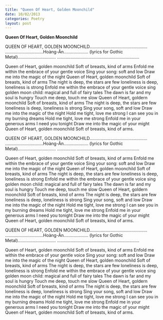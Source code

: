 ```yaml
---
title: "Queen Of Heart, Golden Moonchild"
date: 10/02/2013
categories: Poetry
layout: post
---
```


**Queen Of Heart, Golden Moonchild**

QUEEN OF HEART,
GOLDEN
MOONCHILD...............................................
...............................Hoàng-Ân....................
(lyrics for Gothic Metal)...............................
...................................................................


Queen of Heart, golden moonchild
Soft of breasts, kind of arms
Enfold me within the embrace of your gentle voice
Sing your song: soft and low
Draw me into the magic of the night
Queen of Heart, golden moonchild
Soft of breasts, kind of arms
The night is deep, the stars are few
loneliness is deep, loneliness is strong
Enfold me within the embrace of your gentle voice
sing golden moon child: magical and full of fairy tales
The dawn is far and my soul is hungry
Touch me deep, touch me slow
Queen of Heart, goldern moonchild
Soft of breasts, kind of arms
The night is deep, the stars are few
loneliness is deep, loneliness is strong
Sing your song, soft and low
Draw me into the magic of the night
Hold me tight, love me strong
I can see you in my burning dreams
Hold me tight, love me strong
Enfold me in your generous arms
I need you
tonight
Draw me into the magic of your might
Queen of Heart, golden moonchild
Soft of breasts, kind of arms.

QUEEN OF HEART,
GOLDEN
MOONCHILD...............................................
...............................Hoàng-Ân....................
(lyrics for Gothic Metal)...............................
...................................................................


Queen of Heart, golden moonchild
Soft of breasts, kind of arms
Enfold me within the embrace of your gentle voice
Sing your song: soft and low
Draw me into the magic of the night
Queen of Heart, golden moonchild
Soft of breasts, kind of arms
The night is deep, the stars are few
loneliness is deep, loneliness is strong
Enfold me within the embrace of your gentle voice
sing golden moon child: magical and full of fairy tales
The dawn is far and my soul is hungry
Touch me deep, touch me slow
Queen of Heart, goldern moonchild
Soft of breasts, kind of arms
The night is deep, the stars are few
loneliness is deep, loneliness is strong
Sing your song, soft and low
Draw me into the magic of the night
Hold me tight, love me strong
I can see you in my burning dreams
Hold me tight, love me strong
Enfold me in your generous arms
I need you
tonight
Draw me into the magic of your might
Queen of Heart, golden moonchild
Soft of breasts, kind of arms.

QUEEN OF HEART,
GOLDEN
MOONCHILD...............................................
...............................Hoàng-Ân....................
(lyrics for Gothic Metal)...............................
...................................................................


Queen of Heart, golden moonchild
Soft of breasts, kind of arms
Enfold me within the embrace of your gentle voice
Sing your song: soft and low
Draw me into the magic of the night
Queen of Heart, golden moonchild
Soft of breasts, kind of arms
The night is deep, the stars are few
loneliness is deep, loneliness is strong
Enfold me within the embrace of your gentle voice
sing golden moon child: magical and full of fairy tales
The dawn is far and my soul is hungry
Touch me deep, touch me slow
Queen of Heart, goldern moonchild
Soft of breasts, kind of arms
The night is deep, the stars are few
loneliness is deep, loneliness is strong
Sing your song, soft and low
Draw me into the magic of the night
Hold me tight, love me strong
I can see you in my burning dreams
Hold me tight, love me strong
Enfold me in your generous arms
I need you
tonight
Draw me into the magic of your might
Queen of Heart, golden moonchild
Soft of breasts, kind of arms.
